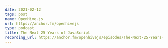```yaml
---
date: 2021-02-12
tags: post
name: OpenHive.js
url: https://anchor.fm/openhivejs
type: podcast
title: The Next 25 Years of JavaScript
recording_url: https://anchor.fm/openhivejs/episodes/The-Next-25-Years-of-JavaScript-eqahde
---
```

